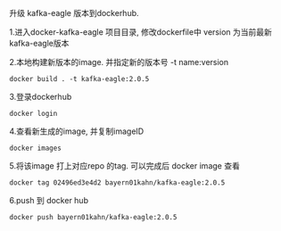 升级 kafka-eagle 版本到dockerhub.

1.进入docker-kafka-eagle 项目目录, 修改dockerfile中 version 为当前最新kafka-eagle版本 

2.本地构建新版本的image.  并指定新的版本号 -t name:version

```
docker build . -t kafka-eagle:2.0.5
```

3.登录dockerhub

```
docker login
```

4.查看新生成的image, 并复制imageID

```
docker images
```

5.将该image 打上对应repo 的tag. 可以完成后 docker image 查看

```
docker tag 02496ed3e4d2 bayern01kahn/kafka-eagle:2.0.5
```

6.push 到 docker hub

```
docker push bayern01kahn/kafka-eagle:2.0.5
```



